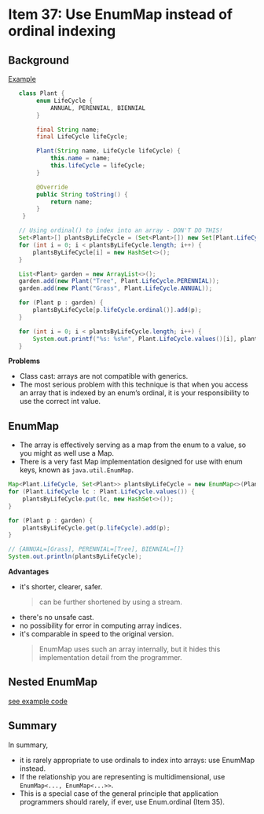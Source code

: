 # Item 37: Use EnumMap instead of ordinal indexing

## Background

[Example](../main/src/java/com/effectivejava/ch06_enums_annotations/Item37_EnumMap.java)

``` java
   class Plant {
        enum LifeCycle {
            ANNUAL, PERENNIAL, BIENNIAL
        }

        final String name;
        final LifeCycle lifeCycle;

        Plant(String name, LifeCycle lifeCycle) {
            this.name = name;
            this.lifeCycle = lifeCycle;
        }

        @Override
        public String toString() {
            return name;
        }
    }

   // Using ordinal() to index into an array - DON'T DO THIS!
   Set<Plant>[] plantsByLifeCycle = (Set<Plant>[]) new Set[Plant.LifeCycle.values().length];
   for (int i = 0; i < plantsByLifeCycle.length; i++) {
       plantsByLifeCycle[i] = new HashSet<>();
   }

   List<Plant> garden = new ArrayList<>();
   garden.add(new Plant("Tree", Plant.LifeCycle.PERENNIAL));
   garden.add(new Plant("Grass", Plant.LifeCycle.ANNUAL));

   for (Plant p : garden) {
       plantsByLifeCycle[p.lifeCycle.ordinal()].add(p);
   }

   for (int i = 0; i < plantsByLifeCycle.length; i++) {
       System.out.printf("%s: %s%n", Plant.LifeCycle.values()[i], plantsByLifeCycle[i]);
   }

```

**Problems**
- Class cast: arrays are not compatible with generics.
- The most serious problem with this technique is that when you access an array that is indexed by an enum’s ordinal,
it is your responsibility to use the correct int value.

## EnumMap

- The array is effectively serving as a map from the enum to a value, so you might as well use a Map.
- There is a very fast Map implementation designed for use with enum keys, known as `java.util.EnumMap`.

``` java
Map<Plant.LifeCycle, Set<Plant>> plantsByLifeCycle = new EnumMap<>(Plant.LifeCycle.class);
for (Plant.LifeCycle lc : Plant.LifeCycle.values()) {
    plantsByLifeCycle.put(lc, new HashSet<>());
}

for (Plant p : garden) {
    plantsByLifeCycle.get(p.lifeCycle).add(p);
}

// {ANNUAL=[Grass], PERENNIAL=[Tree], BIENNIAL=[]}
System.out.println(plantsByLifeCycle);
```


**Advantages**
- it's shorter, clearer, safer.
    > can be further shortened by using a stream.
- there's no unsafe cast.
- no possibility for error in computing array indices.
- it's comparable in speed to the original version.
    > EnumMap uses such an array internally, but it hides this implementation detail from the programmer.

## Nested EnumMap
[see example code](../main/src/java/com/effectivejava/ch06_enums_annotations/Item37_NestedEnumMap.java)


## Summary
In summary,
- it is rarely appropriate to use ordinals to index into arrays: use EnumMap instead.
- If the relationship you are representing is multidimensional, use `EnumMap<..., EnumMap<...>>`.
- This is a special case of the general principle that application programmers should rarely, if ever, use Enum.ordinal (Item 35).
